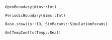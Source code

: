 

```@docs
OpenBoundary(dims::Int)
```

```@docs
PeriodicBoundary(dims::Int)
```

```@docs
Base.show(io::IO, SimParams::SimulationParams)
```

```@docs
GetTempCoeffs(Temp::Real)
```
